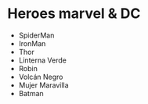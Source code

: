 # Heroes marvel & DC

- SpiderMan
- IronMan
- Thor
- Linterna Verde
- Robin
- Volcán Negro
- Mujer Maravilla
- Batman